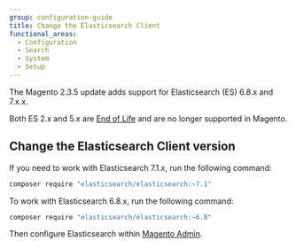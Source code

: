```yaml
---
group: configuration-guide
title: Change the Elasticsearch Client
functional_areas:
  - Configuration
  - Search
  - System
  - Setup
---
```


The Magento 2.3.5 update adds support for Elasticsearch (ES) 6.8.x and 7.x.x.

Both ES 2.x and 5.x are [End of Life][] and are no longer supported in Magento.

## Change the Elasticsearch Client version

If you need to work with Elasticsearch 7.1.x, run the following command:

```bash
composer require "elasticsearch/elasticsearch:~7.1"
```

To work with Elasticsearch 6.8.x, run the following command:

```bash
composer require "elasticsearch/elasticsearch:~6.8"
```

Then configure Elasticsearch within [Magento Admin][].

<!-- Link Definitions -->

[End of Life]: https://www.elastic.co/support/eol
[PHP client]: https://github.com/elastic/elasticsearch-php
[Magento Admin]: https://docs.magento.com/m2/ee/user_guide/catalog/search-elasticsearch.html
